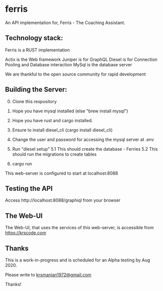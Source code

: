# ferris

An API implementation for, Ferris - The Coaching Assistant.

## Technology stack:

Ferris is a RUST implementation

Actix is the Web framework
Juniper is for GraphQL
Diesel is for Connection Pooling and Database interaction
MySql is the database server

We are thankful to the open source community for rapid development

## Building the Server:

0. Clone this respository

1. Hope you have mysql installed (else "brew install mysql")
2. Hope you have rust and cargo installed.
3. Ensure to install diesel_cli (cargo install diesel_cli)
4. Change the user and password for accessing the mysql server at .env
5. Run "diesel setup" 
    5.1 This should create the database - Ferries
    5.2 This should run the migrations to create tables

6. cargo run

This web-server is configured to start at localhost:8088


## Testing the API

Access http://localhost:8088/graphiql from your browser


## The Web-UI

The Web-UI, that uses the services of this web-server, is accessible from https://krscode.com


## Thanks

This is a work-in-progress and is scheduled for an Alpha testing by Aug 2020.

Please write to krsmanian1972@gmail.com

Thanks!